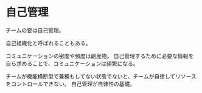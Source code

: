 # 自己管理

チームの要は自己管理。

自己組織化と呼ばれることもある。

コミュニケーションの密度や頻度は副産物。
自己管理するために必要な情報を自ら求めることで、コミュニケーションは頻繁になる。

チームが機能横断型で兼務もしてない状態でないと、チームが自律してリソースをコントロールできない。
自己管理が自律性の基礎。

